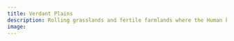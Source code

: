 ```yaml
---
title: Verdant Plains
description: Rolling grasslands and fertile farmlands where the Human kingdoms flourish. Known for their ingenuity and adaptability, humans here build grand cities and maintain a delicate balance with the surrounding nature.
image: 
---
```

